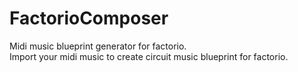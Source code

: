 # FactorioComposer
Midi music blueprint generator for factorio.  
Import your midi music to create circuit music blueprint for factorio.  
